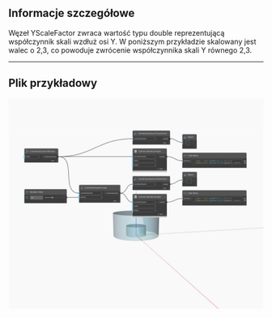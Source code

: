 ## Informacje szczegółowe
Węzeł YScaleFactor zwraca wartość typu double reprezentującą współczynnik skali wzdłuż osi Y. W poniższym przykładzie skalowany jest walec o 2,3, co powoduje zwrócenie współczynnika skali Y równego 2,3.
___
## Plik przykładowy

![YScaleFactor](./Autodesk.DesignScript.Geometry.CoordinateSystem.YScaleFactor_img.jpg)

